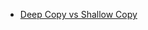 
- [Deep Copy vs Shallow Copy](https://stackoverflow.com/questions/24253344/is-it-possible-to-make-a-type-only-movable-and-not-copyable?rq=1)